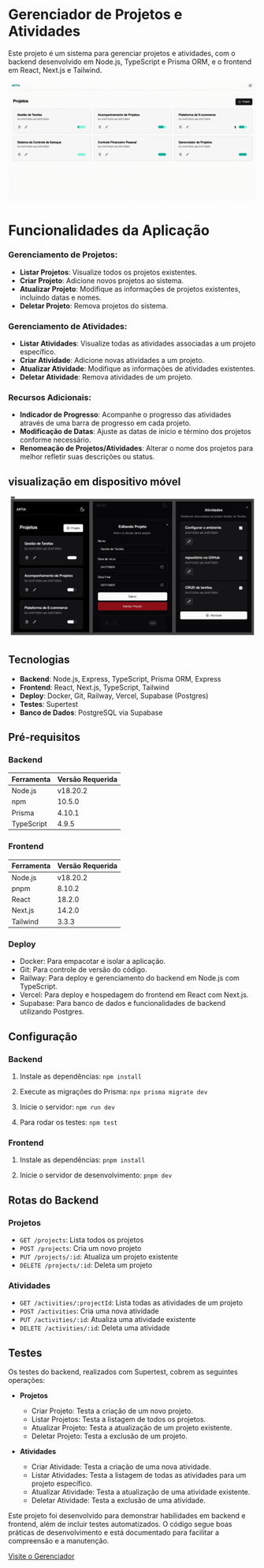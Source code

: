 # Gerenciador de Projetos e Atividades

Este projeto é um sistema para gerenciar projetos e atividades, com o backend desenvolvido em Node.js, TypeScript e Prisma ORM, e o frontend em React, Next.js e Tailwind.

![Tela Inicial](https://github.com/vitorsorato/gerenciador-web/blob/master/gerenciador_inicio.gif)


# Funcionalidades da Aplicação

### Gerenciamento de Projetos:

- **Listar Projetos**: Visualize todos os projetos existentes.
- **Criar Projeto**: Adicione novos projetos ao sistema.
- **Atualizar Projeto**: Modifique as informações de projetos existentes, incluindo datas e nomes.
- **Deletar Projeto**: Remova projetos do sistema.

### Gerenciamento de Atividades:

- **Listar Atividades**: Visualize todas as atividades associadas a um projeto específico.
- **Criar Atividade**: Adicione novas atividades a um projeto.
- **Atualizar Atividade**: Modifique as informações de atividades existentes.
- **Deletar Atividade**: Remova atividades de um projeto.

### Recursos Adicionais:

- **Indicador de Progresso**: Acompanhe o progresso das atividades através de uma barra de progresso em cada projeto.
- **Modificação de Datas**: Ajuste as datas de início e término dos projetos conforme necessário.
- **Renomeação de Projetos/Atividades**: Alterar o nome dos projetos para melhor refletir suas descrições ou status.

## visualização em dispositivo móvel
![Dispovitivo móvel](https://github.com/vitorsorato/gerenciador-web/blob/master/mobile.png)

## Tecnologias

- **Backend**: Node.js, Express, TypeScript, Prisma ORM, Express
- **Frontend**: React, Next.js, TypeScript, Tailwind
- **Deploy**: Docker, Git, Railway, Vercel, Supabase (Postgres)
- **Testes**: Supertest
- **Banco de Dados**: PostgreSQL via Supabase

## Pré-requisitos

### Backend

| Ferramenta  | Versão Requerida |
|-------------|------------------|
| Node.js     | v18.20.2         |
| npm         | 10.5.0          |
| Prisma      | 4.10.1          |
| TypeScript      | 4.9.5          |

### Frontend

| Ferramenta  | Versão Requerida |
|-------------|------------------|
| Node.js     | v18.20.2         |
| pnpm        | 8.10.2           |
| React        | 18.2.0           |
| Next.js        | 14.2.0        |
| Tailwind        | 3.3.3        |

### Deploy
  - Docker: Para empacotar e isolar a aplicação.
  - Git: Para controle de versão do código.
  - Railway: Para deploy e gerenciamento do backend em Node.js com TypeScript.
  - Vercel: Para deploy e hospedagem do frontend em React com Next.js.
  - Supabase: Para banco de dados e funcionalidades de backend utilizando Postgres.

## Configuração

### Backend

1. Instale as dependências:
   `npm install`

2. Execute as migrações do Prisma:
   `npx prisma migrate dev`

3. Inicie o servidor:
   `npm run dev`

4. Para rodar os testes:
   `npm test`

### Frontend

1. Instale as dependências:
   `pnpm install`

2. Inicie o servidor de desenvolvimento:
   `pnpm dev`

## Rotas do Backend

### Projetos

- `GET /projects`: Lista todos os projetos
- `POST /projects`: Cria um novo projeto
- `PUT /projects/:id`: Atualiza um projeto existente
- `DELETE /projects/:id`: Deleta um projeto

### Atividades

- `GET /activities/:projectId`: Lista todas as atividades de um projeto
- `POST /activities`: Cria uma nova atividade
- `PUT /activities/:id`: Atualiza uma atividade existente
- `DELETE /activities/:id`: Deleta uma atividade

## Testes

Os testes do backend, realizados com Supertest, cobrem as seguintes operações:

- **Projetos**
  - Criar Projeto: Testa a criação de um novo projeto.
  - Listar Projetos: Testa a listagem de todos os projetos.
  - Atualizar Projeto: Testa a atualização de um projeto existente.
  - Deletar Projeto: Testa a exclusão de um projeto.

- **Atividades**
  - Criar Atividade: Testa a criação de uma nova atividade.
  - Listar Atividades: Testa a listagem de todas as atividades para um projeto específico.
  - Atualizar Atividade: Testa a atualização de uma atividade existente.
  - Deletar Atividade: Testa a exclusão de uma atividade.

Este projeto foi desenvolvido para demonstrar habilidades em backend e frontend, além de incluir testes automatizados. O código segue boas práticas de desenvolvimento e está documentado para facilitar a compreensão e a manutenção.

[Visite o Gerenciador](https://gerenciador-web.vercel.app/projetos)